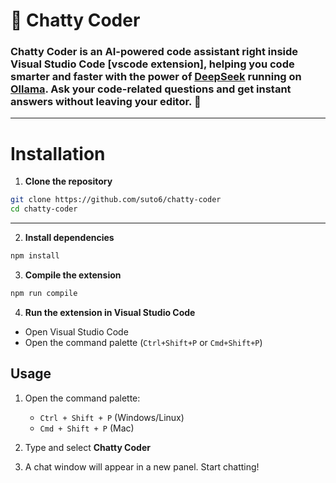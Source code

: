 # 💬 Chatty Coder

### Chatty Coder is an AI-powered code assistant right inside Visual Studio Code [vscode extension], helping you code smarter and faster with the power of [DeepSeek](https://deepseek.com) running on [Ollama](https://ollama.com). Ask your code-related questions and get instant answers without leaving your editor. 🌱
---


# Installation

1. **Clone the repository**

```bash
git clone https://github.com/suto6/chatty-coder
cd chatty-coder  
```

---

2. **Install dependencies**

```bash
npm install  
```

3. **Compile the extension**  

```bash
npm run compile  
```

4. **Run the extension in Visual Studio Code**  

- Open Visual Studio Code  
- Open the command palette (`Ctrl+Shift+P` or `Cmd+Shift+P`)  

## Usage  

1. Open the command palette:  
   - `Ctrl + Shift + P` (Windows/Linux)  
   - `Cmd + Shift + P` (Mac)  

2. Type and select **Chatty Coder**  

3. A chat window will appear in a new panel. Start chatting!
```
